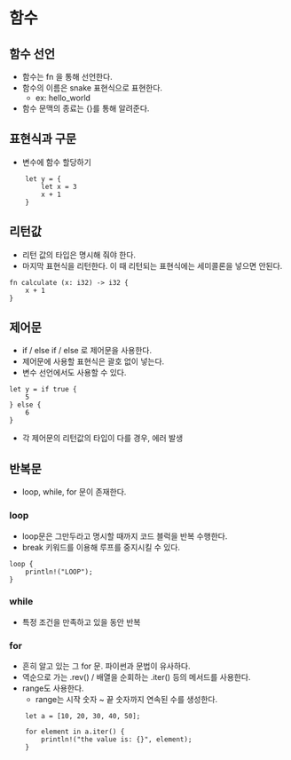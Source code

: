 # 함수

## 함수 선언
- 함수는 fn 을 통해 선언한다.
- 함수의 이름은 snake 표현식으로 표현한다.
    - ex: hello_world
- 함수 문맥의 종료는 {}를 통해 알려준다.

## 표현식과 구문
- 변수에 함수 할당하기

```
    let y = {
        let x = 3
        x + 1
    }
```

## 리턴값
- 리턴 값의 타입은 명시해 줘야 한다.
- 마지막 표현식을 리턴한다. 이 때 리턴되는 표현식에는 세미콜론을 넣으면 안된다.

```
fn calculate (x: i32) -> i32 {
    x + 1
}
```

## 제어문
- if / else if / else 로 제어문을 사용한다.
- 제어문에 사용할 표현식은 괄호 없이 넣는다.
- 변수 선언에서도 사용할 수 있다.
```
let y = if true {
    5
} else {
    6
}
```
- 각 제어문의 리턴값의 타입이 다를 경우, 에러 발생

## 반복문
- loop, while, for 문이 존재한다.

### loop
- loop문은 그만두라고 명시할 때까지 코드 블럭을 반복 수행한다.
- break 키워드를 이용해 루프를 중지시킬 수 있다.

```
loop {
    println!("LOOP");
}
```

### while
- 특정 조건을 만족하고 있을 동안 반복

### for
- 흔히 알고 있는 그 for 문. 파이썬과 문법이 유사하다.
- 역순으로 가는 .rev() / 배열을 순회하는 .iter() 등의 메서드를 사용한다.
- range도 사용한다.
    - range는 시작 숫자 ~ 끝 숫자까지 연속된 수를 생성한다.
```
    let a = [10, 20, 30, 40, 50];

    for element in a.iter() {
        println!("the value is: {}", element);
    }
```